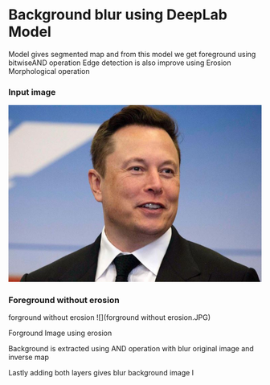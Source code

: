 # Background blur using DeepLab Model

Model gives segmented map and from this model we get foreground using bitwiseAND operation
Edge detection is also improve using Erosion Morphological operation 
### Input image
![](images/1.JPG)


### Foreground without erosion 
forground without erosion 
![](forground without erosion.JPG)








Forground Image using erosion

 
Background is extracted using AND operation with blur original image and inverse map 

 
Lastly adding both layers gives blur background image                            I
  
